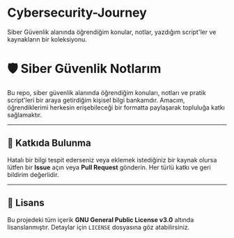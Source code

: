 # Cybersecurity-Journey
Siber Güvenlik alanında öğrendiğim konular, notlar, yazdığım script'ler ve kaynakların bir koleksiyonu.

# 🛡️ Siber Güvenlik Notlarım

Bu repo, siber güvenlik alanında öğrendiğim konuları, notları ve pratik script'leri bir araya getirdiğim kişisel bilgi bankamdır. Amacım, öğrendiklerimi herkesin erişebileceği bir formatta paylaşarak topluluğa katkı sağlamaktır.

---

## 🤝 Katkıda Bulunma

Hatalı bir bilgi tespit ederseniz veya eklemek istediğiniz bir kaynak olursa lütfen bir **Issue** açın veya **Pull Request** gönderin. Her türlü katkı ve geri bildirim değerlidir.

---

## 📄 Lisans

Bu projedeki tüm içerik **GNU General Public License v3.0** altında lisanslanmıştır. Detaylar için `LICENSE` dosyasına göz atabilirsiniz.
